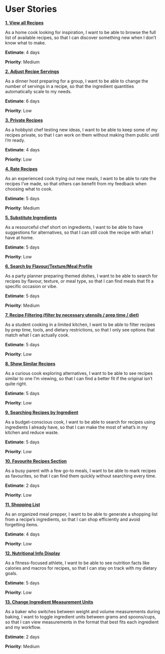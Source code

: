 # User Stories

<ins>**1. View all Recipes**</ins>

As a home cook looking for inspiration, I want to be able to browse the full list of available recipes, so that I can discover something new when I don’t know what to make.

**Estimate**: 4 days

**Priority**: Medium

<ins>**2. Adjust Recipe Servings**</ins>
   
As a dinner host preparing for a group, I want to be able to change the number of servings in a recipe, so that the ingredient quantities automatically scale to my needs.

**Estimate**: 6 days

**Priority**: Low

<ins>**3. Private Recipes**</ins>

As a hobbyist chef testing new ideas, I want to be able to keep some of my recipes private, so that I can work on them without making them public until I’m ready.

**Estimate**: 4 days

**Priority**: Low

<ins>**4. Rate Recipes**</ins>

As an experienced cook trying out new meals, I want to be able to rate the recipes I’ve made, so that others can benefit from my feedback when choosing what to cook.

**Estimate**: 5 days

**Priority**: Medium

<ins>**5. Substitute Ingredients**</ins>

As a resourceful chef short on ingredients, I want to be able to have suggestions for alternatives, so that I can still cook the recipe with what I have at home. 

**Estimate**: 5 days

**Priority**: Low

<ins>**6. Search by Flavour/Texture/Meal Profile**</ins>

As a party planner preparing themed dishes, I want to be able to search for recipes by flavour, texture, or meal type, so that I can find meals that fit a specific occasion or vibe.

**Estimate**: 5 days

**Priority**: Medium

<ins>**7. Recipe Filtering (filter by necessary utensils / prep time / diet)**</ins>

As a student cooking in a limited kitchen, I want to be able to filter recipes by prep time, tools, and dietary restrictions, so that I only see options that match what I can actually cook.

**Estimate**: 5 days

**Priority**: Low

<ins>**8. Show Similar Recipes**</ins>

As a curious cook exploring alternatives, I want to be able to see recipes similar to one I’m viewing, so that I can find a better fit if the original isn’t quite right.

**Estimate**: 5 days

**Priority**: Low

<ins>**9. Searching Recipes by Ingredient**</ins>

As a budget-conscious cook, I want to be able to search for recipes using ingredients I already have, so that I can make the most of what’s in my kitchen and reduce waste.

**Estimate**: 5 days

**Priority**: Low 

<ins>**10. Favourite Recipes Section**</ins>

As a busy parent with a few go-to meals, I want to be able to mark recipes as favourites, so that I can find them quickly without searching every time.

**Estimate**: 2 days

**Priority**: Low

<ins>**11. Shopping List**</ins>

As an organized meal prepper, I want to be able to generate a shopping list from a recipe’s ingredients, so that I can shop efficiently and avoid forgetting items.

**Estimate**: 4 days

**Priority**: Low

<ins>**12. Nutritional Info Display**</ins>

As a fitness-focused athlete, I want to be able to see nutrition facts like calories and macros for recipes, so that I can stay on track with my dietary goals.

**Estimate**: 5 days

**Priority**: Low

<ins>**13. Change Ingredient Measurement Units**</ins>

As a baker who switches between weight and volume measurements during baking, I want to toggle ingredient units between grams and spoons/cups, so that I can view measurements in the format that best fits each ingredient and my workflow.

**Estimate**: 2 days

**Priority**: Medium
